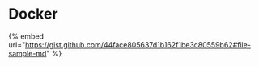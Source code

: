 # Docker

{% embed url="https://gist.github.com/44face805637d1b162f1be3c80559b62#file-sample-md" %}
